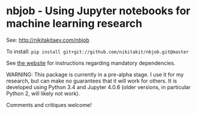 # nbjob - Using Jupyter notebooks for machine learning research

See: http://nikitakitaev.com/nbjob

To install: `pip install git+git://github.com/nikitakit/nbjob.git@master`

See [the website](http://nikitakitaev.com/nbjob) for instructions regarding mandatory dependencies.

WARNING: This package is currently in a pre-alpha stage. I use it for my research, but can make no guarantees that it will work for others. It is developed using Python 3.4 and Jupyter 4.0.6 (older versions, in particular Python 2, will likely not work).

Comments and critiques welcome!
